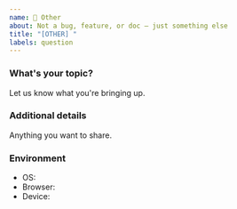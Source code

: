 ```yaml
---
name: 💬 Other
about: Not a bug, feature, or doc — just something else
title: "[OTHER] "
labels: question
---
```


### What's your topic?
Let us know what you're bringing up.

### Additional details
Anything you want to share.

### Environment
- OS:
- Browser:
- Device:
